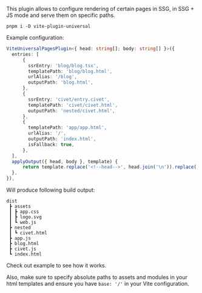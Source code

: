 This plugin allows to configure rendering of certain pages in SSG, in SSG + JS mode and serve them on specific paths.

`pnpm i -D vite-plugin-universal`

Example configuration:
```ts
ViteUniversalPagesPlugin<{ head: string[]; body: string[] }>({
  entries: [
      {
        ssrEntry: 'blog/blog.tsx',
        templatePath: 'blog/blog.html',
        urlAlias: '/blog',
        outputPath: 'blog.html',
      },
      {
        ssrEntry: 'civet/entry.civet',
        templatePath: 'civet/civet.html',
        outputPath: 'nested/civet.html',
      },
      {
        templatePath: 'app/app.html',
        urlAlias: '/',
        outputPath: 'index.html',
        isFallback: true,
      },
  ],
  applyOutput({ head, body }, template) {
      return template.replace('<!--head-->', head.join('\n')).replace('<!--body-->', body.join('\n'))
  },
}),
```
Will produce following build output:
```
dist
 ┣ assets
 ┃ ┣ app.css
 ┃ ┣ logo.svg
 ┃ ┗ web.js
 ┣ nested
 ┃ ┗ civet.html
 ┣ app.js
 ┣ blog.html
 ┣ civet.js
 ┗ index.html
```
Check out example to see how it works.

Also, make sure to specify absolute paths to assets and modules in your html templates and ensure you have `base: '/'` in your Vite configuration.
